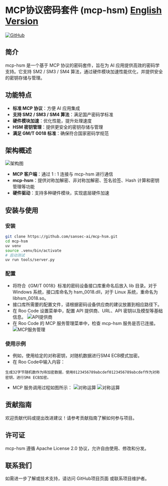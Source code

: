 # MCP协议密码套件 (mcp-hsm)  [English Version](./README_en.md)

[![GitHub](https://img.shields.io/github/license/sansec-ai/mcp-hsm)](https://github.com/sansec-ai/mcp-hsm)

## 简介

mcp-hsm 是一个基于 MCP 协议的密码套件，旨在为 AI 应用提供高效的密码学支持。它支持 SM2 / SM3 / SM4 算法，通过硬件模块加速性能优化，并提供安全的密钥存储与管理。

## 功能特点

- **标准 MCP 协议**：方便 AI 应用集成
- **支持 SM2 / SM3 / SM4 算法**：满足国产密码学标准
- **硬件模块加速**：优化性能，提升处理速度
- **HSM 密钥管理**：提供更安全的密钥存储与管理
- **满足 GM/T 0018 标准**：确保符合国家密码学规范

## 架构概述

![架构图](./doc/architecture.jpg)

- **MCP 客户端**：通过 1 : 1 连接与 mcp-hsm 进行通信
- **mcp-hsm**：提供对称加解密、非对称加解密、签名验签、Hash 计算和密钥管理等功能
- **硬件驱动**：支持多种硬件模块，实现底层硬件加速

## 安装与使用

### 安装

```bash
git clone https://github.com/sansec-ai/mcp-hsm.git
cd mcp-hsm
uv venv
source .venv/bin/activate
# 启动测试
uv run tools/server.py
```

### 配置
- 将符合《GM/T 0018》标准的密码设备接口库重命名后放入 lib 目录。对于 Windows 系统，接口库命名为 hsm_0018.dll，对于 Linux 系统，重命名为 libhsm_0018.so。
- 接口库所需要的配置文件，请根据密码设备供应商的建议放置到相应路径下。
- 在 Roo Code 设置菜单中，配置 API 提供商、URL、API 密钥以及模型等基础信息。
![API提供商](./doc/API提供商.png)
- 在 Roo Code 的 MCP 服务管理菜单中，检查 mcp-hsm 服务是否已连接。
![MCP服务管理](./doc/MCP服务管理.png)

### 使用示例
- 例如，使用给定的对称密钥，对随机数据进行SM4 ECB模式加密。
- 在 Roo Code中输入内容：
```plaintext
生成32字节随机数作为待加密数据，使用0123456789abcdef0123456789abcdef作为对称密钥，进行SM4 ECB加密。
```
- MCP 服务调用过程如图所示：
![对称运算](./doc/对称运算1.png)
![对称运算](./doc/对称运算2.png)

## 贡献指南
欢迎贡献代码或提出改进建议！请参考贡献指南了解如何参与项目。

## 许可证
mcp-hsm 遵循 Apache License 2.0 协议，允许自由使用、修改和分发。

## 联系我们
如需进一步了解或技术支持，请访问 GitHub项目页面 或联系项目维护者。